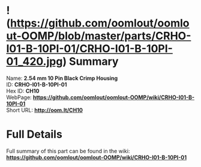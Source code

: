 
!(https://github.com/oomlout/oomlout-OOMP/blob/master/parts/CRHO-I01-B-10PI-01/CRHO-I01-B-10PI-01_420.jpg)
Summary
=================
  
Name: __2.54 mm 10 Pin Black Crimp Housing__    
ID: __CRHO-I01-B-10PI-01__   
Hex ID: __CH10__   
WebPage: __https://github.com/oomlout/oomlout-OOMP/wiki/CRHO-I01-B-10PI-01__   
Short URL: __http://oom.lt/CH10__   

Full Details
==========================
Full summary of this part can be found in the wiki:   
__https://github.com/oomlout/oomlout-OOMP/wiki/CRHO-I01-B-10PI-01__    


